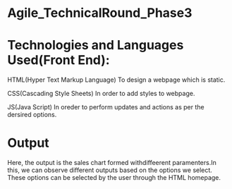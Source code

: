 # Agile_TechnicalRound_Phase3

# Technologies and Languages Used(Front End):

HTML(Hyper Text Markup Language) 
To design a webpage which is static.

CSS(Cascading Style Sheets)
In order to add styles to webpage.

JS(Java Script)
In oreder to perform updates and actions as per the dersired options.


# Output
Here, the output is the sales chart formed withdiffeerent paramenters.In this, we can observe different outputs based on the options we select. These options can be selected by the user through the HTML homepage.

